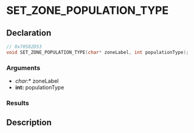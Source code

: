 # SET_ZONE_POPULATION_TYPE

## Declaration
```cpp
// 0x70582D53
void SET_ZONE_POPULATION_TYPE(char* zoneLabel, int populationType);
```

### Arguments
- **char*:** zoneLabel
- **int:** populationType

### Results

## Description
